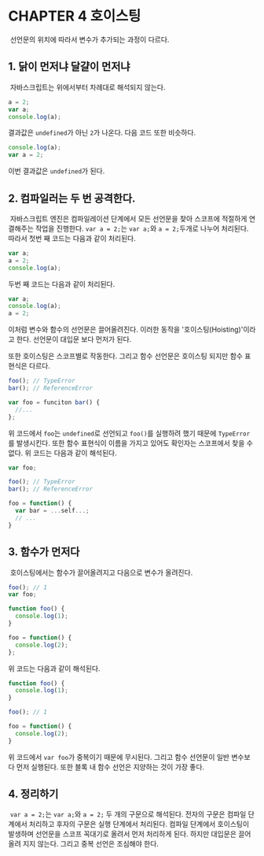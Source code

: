 CHAPTER 4 호이스팅
==============

&nbsp;선언문의 위치에 따라서 변수가 추가되는 과정이 다르다.

## 1. 닭이 먼저냐 달걀이 먼저냐
&nbsp;자바스크립트는 위에서부터 차례대로 해석되지 않는다.

```javascript
a = 2;
var a;
console.log(a);
```

결과값은 `undefined`가 아닌 `2`가 나온다. 다음 코드 또한 비슷하다.

```javascript
console.log(a);
var a = 2;
```

이번 결과값은 `undefined`가 된다.

## 2. 컴파일러는 두 번 공격한다.
&nbsp;자바스크립트 엔진은 컴파일레이션 단계에서 모든 선언문을 찾아 스코프에 적절하게 연결해주는 작업을 진행한다. `var a = 2;`는 `var a;`와 `a = 2;`두개로 나누어 처리된다. 따라서 첫번 째 코드는 다음과 같이 처리된다.

```javascript
var a;
a = 2;
console.log(a);
```

두번 째 코드는 다음과 같이 처리된다.

```javascript
var a;
console.log(a);
a = 2;
```

이처럼 변수와 함수의 선언문은 끌어올려진다. 이러한 동작을 '호이스팅(Hoisting)'이라고 한다. 선언문이 대입문 보다 먼저가 된다.

또한 호이스팅은 스코프별로 작동한다. 그리고 함수 선언문은 호이스팅 되지만 함수 표현식은 다르다.

```javascript
foo(); // TypeError
bar(); // ReferenceError

var foo = funciton bar() {
  //...
};
```

위 코드에서 `foo`는 `undefined`로 선언되고 `foo()`를 실행하려 했기 때문에 `TypeError`를 발생시킨다. 또한 함수 표현식이 이름을 가지고 있어도 확인자는 스코프에서 찾을 수 없다. 위 코드는 다음과 같이 해석된다.

```javascript
var foo;

foo(); // TypeError
bar(); // ReferenceError

foo = function() {
  var bar = ...self...;
  // ...
}
```

## 3. 함수가 먼저다
&nbsp;호이스팅에서는 함수가 끌어올려지고 다음으로 변수가 올려진다.

```javascript
foo(); // 1
var foo;

function foo() {
  console.log(1);
}

foo = function() {
  console.log(2);
};
```

위 코드는 다음과 같이 해석된다.

```javascript
function foo() {
  console.log(1);
}

foo(); // 1

foo = function() {
  console.log(2);
}
```

위 코드에서 `var foo`가 중복이기 때문에 무시된다. 그리고 함수 선언문이 일반 변수보다 먼저 실행된다. 또한 블록 내 함수 선언은 지양하는 것이 가장 좋다.

## 4. 정리하기
&nbsp;`var a = 2;`는 `var a;`와 `a = 2;` 두 개의 구문으로 해석된다. 전자의 구문은 컴파일 단계에서 처리하고 후자의 구문은 실행 단계에서 처리된다. 컴파일 단계에서 호이스팅이 발생하며 선언문을 스코프 꼭대기로 올려서 먼저 처리하게 된다. 하지만 대입문은 끌어올려 지지 않는다. 그리고 중복 선언은 조심해야 한다.
